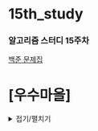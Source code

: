 # 15th_study

### 알고리즘 스터디 15주차

[백준 문제집](https://www.acmicpc.net/problem/1949) <br/>

<!-- [프로그래머스](https://school.programmers.co.kr/learn/courses/30/lessons/148653) -->

# [우수마을]

<details>
<summary>접기/펼치기</summary>
<div markdown="1">

### [민웅](./우수마을/민웅.py)

```py

```

### [병국](./우수마을/병국.py)

```py

```

### [상미](./우수마을/상미.py)

```py


```

### [성구](./우수마을/성구.py)

```py


```

</div>

</details>

<br><br>
